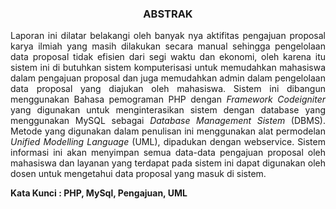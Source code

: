 <h3 align="center">ABSTRAK</h3>
<p align="justify">Laporan ini dilatar belakangi oleh banyak nya aktifitas pengajuan proposal karya ilmiah yang masih dilakukan secara manual sehingga pengelolaan data proposal tidak efisien dari segi waktu dan ekonomi, oleh karena itu sistem ini di butuhkan sistem komputerisasi untuk memudahkan mahasiswa dalam pengajuan proposal dan juga memudahkan admin dalam pengelolaan data proposal yang diajukan oleh mahasiswa. Sistem ini dibangun menggunakan Bahasa pemograman PHP dengan <i>Framework Codeigniter</i> yang digunakan untuk menginterasikan sistem dengan database yang menggunakan MySQL sebagai <i>Database Management Sistem</i> (DBMS). Metode yang digunakan dalam penulisan ini menggunakan alat permodelan <i>Unified Modelling Language</i> (UML), dipadukan dengan webservice. Sistem informasi ini akan menyimpan semua data-data pengajuan proposal oleh mahasiswa dan layanan yang terdapat pada sistem ini dapat digunakan oleh dosen untuk mengetahui data proposal yang masuk di sistem.

<b>Kata Kunci : PHP, MySql, Pengajuan, UML</b>
</p>